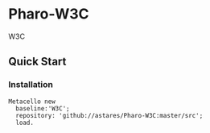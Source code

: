 # Pharo-W3C
W3C

## Quick Start

### Installation 

```Smalltalk
Metacello new
  baseline:'W3C';
  repository: 'github://astares/Pharo-W3C:master/src';
  load.
```
